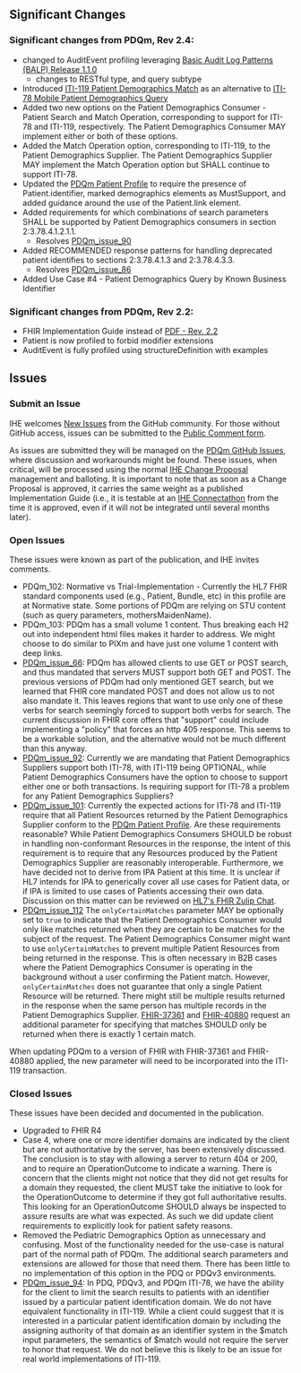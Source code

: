 <div markdown="1" class="stu-note">

## Significant Changes

### Significant changes from PDQm, Rev 2.4:
- changed to AuditEvent profiling leveraging [Basic Audit Log Patterns (BALP) Release 1.1.0](https://profiles.ihe.net/ITI/BALP/index.html)
  - changes to RESTful type, and query subtype
- Introduced [ITI-119 Patient Demographics Match](ITI-119.html) as an alternative to [ITI-78 Mobile Patient Demographics Query](ITI-78.html)
- Added two new options on the Patient Demographics Consumer - Patient Search and Match Operation, corresponding to support for ITI-78 and ITI-119, respectively. The Patient Demographics Consumer MAY implement either or both of these options. 
- Added the Match Operation option, corresponding to ITI-119, to the Patient Demographics Supplier. The Patient Demographics Supplier MAY implement the Match Operation option but SHALL continue to support ITI-78.
- Updated the [PDQm Patient Profile](StructureDefinition-IHE.PDQm.Patient.html) to require the presence of Patient.identifier, marked demographics elements as MustSupport, and added guidance around the use of the Patient.link element. 
- Added requirements for which combinations of search parameters SHALL be supported by Patient Demographics consumers in section 2:3.78.4.1.2.1.1. 
  - Resolves [PDQm_issue_90](https://github.com/IHE/ITI.PDQm/issues/90)
- Added RECOMMENDED response patterns for handling deprecated patient identifies to sections 2:3.78.4.1.3 and 2:3.78.4.3.3. 
  - Resolves [PDQm_issue_86](https://github.com/IHE/ITI.PDQm/issues/86)
- Added Use Case #4 - Patient Demographics Query by Known Business Identifier

### Significant changes from PDQm, Rev 2.2:
- FHIR Implementation Guide instead of [PDF - Rev. 2.2](https://www.ihe.net/uploadedFiles/Documents/ITI/IHE_ITI_Suppl_PDQm_Rev2-2_TI_2020-08-28.pdf)
- Patient is now profiled to forbid modifier extensions
- AuditEvent is fully profiled using structureDefinition with examples

## Issues

### Submit an Issue

IHE welcomes [New Issues](https://github.com/IHE/ITI.PDQm/issues/new/choose) from the GitHub community. 
For those without GitHub access, issues can be submitted to the [Public Comment form](https://www.ihe.net/ITI_Public_Comments/).

As issues are submitted they will be managed on the [PDQm GitHub Issues](https://github.com/IHE/ITI.PDQm/issues), where discussion and workarounds might be found. These issues, when critical, will be processed using the normal [IHE Change Proposal](https://wiki.ihe.net/index.php/Category:CPs) management and balloting. 
It is important to note that as soon as a Change Proposal is approved, it carries the same weight as a published Implementation Guide (i.e., it is testable at an [IHE Connectathon](https://www.ihe.net/participate/connectathon/) from the time it is approved, even if it will not be integrated until several months later).

### Open Issues
These issues were known as part of the publication, and IHE invites comments.

- PDQm_102: Normative vs Trial-Implementation - Currently the HL7 FHIR standard components used (e.g., Patient, Bundle, etc) in this profile are at Normative state. Some portions of PDQm are relying on STU content (such as query parameters, mothersMaidenName).
- PDQm_103: PDQm has a small volume 1 content. Thus breaking each H2 out into independent html files makes it harder to address. We might choose to do similar to PIXm and have just one volume 1 content with deep links.
- [PDQm_issue_66](https://github.com/IHE/ITI.PDQm/issues/66): PDQm has allowed clients to use GET or POST search, and thus mandated that servers MUST support both GET and POST. The previous versions of PDQm had only mentioned GET search, but we learned that FHIR core mandated POST and does not allow us to not also mandate it. This leaves regions that want to use only one of these verbs for search seemingly forced to support both verbs for search. The current discussion in FHIR core offers that "support" could include implementing a "policy" that forces an http 405 response. This seems to be a workable solution, and the alternative would not be much different than this anyway.
- [PDQm_issue_92](https://github.com/IHE/ITI.PDQm/issues/92): Currently we are mandating that Patient Demographics Suppliers support both ITI-78, with ITI-119 being OPTIONAL, while Patient Demographics Consumers have the option to choose to support either one or both transactions. Is requiring support for ITI-78 a problem for any Patient Demographics Suppliers?
- [PDQm_issue_101](https://github.com/IHE/ITI.PDQm/issues/101):  Currently the expected actions for ITI-78 and ITI-119 require that all Patient Resources returned by the Patient Demographics Supplier conform to the [PDQm Patient Profile](StructureDefinition-IHE.PDQm.Patient.html).
Are these requirements reasonable? While Patient Demographics Consumers SHOULD be robust in handling non-conformant Resources in the response, the intent of this requirement is to require that any Resources produced by the Patient Demographics Supplier are reasonably interoperable.
Furthermore, we have decided not to derive from IPA Patient at this time.
It is unclear if HL7 intends for IPA to generically cover all use cases for Patient data, or if IPA is limited to use cases of Patients accessing their own data. Discussion on this matter can be reviewed on [HL7's FHIR Zulip Chat](https://chat.fhir.org/#narrow/stream/261969-IPA/topic/demo.20apps/near/419011334).
- [PDQm_issue_112](https://github.com/IHE/ITI.PDQm/issues/112) The `onlyCertainMatches` parameter MAY be optionally set to `true` to indicate that the Patient Demographics Consumer would only like matches returned when they are certain to be matches for the subject of the request. 
The Patient Demographics Consumer might want to use `onlyCertainMatches` to prevent multiple Patient Resources from being returned in the response. This is often necessary in B2B cases where the Patient Demographics Consumer is operating in the background without a user confirming the Patient match. 
However, `onlyCertainMatches` does not guarantee that only a single Patient Resource will be returned. There might still be multiple results returned in the response when the same person has multiple records in the Patient Demographics Supplier. [FHIR-37361](https://jira.hl7.org/browse/FHIR-37361) and [FHIR-40880](https://jira.hl7.org/browse/FHIR-40880) request an additional parameter for specifying that matches SHOULD only be returned when there is exactly 1 certain match. 

When updating PDQm to a version of FHIR with FHIR-37361 and FHIR-40880 applied, the new parameter will need to be incorporated into the ITI-119 transaction. 

### Closed Issues
These issues have been decided and documented in the publication.

- Upgraded to FHIR R4
- Case 4, where one or more identifier domains are indicated by the client but are not authoritative by the server, has been extensively discussed. The conclusion is to stay with allowing a server to return 404 or 200, and to require an OperationOutcome to indicate a warning. There is concern that the clients might not notice that they did not get results for a domain they requested, the client MUST take the initiative to look for the OperationOutcome to determine if they got full authoritative results. This looking for an OperationOutcome SHOULD always be inspected to assure results are what was expected. As such we did update client requirements to explicitly look for patient safety reasons.
- Removed the Pediatric Demographics Option as unnecessary and confusing. Most of the functionality needed for the use-case is natural part of the normal path of PDQm. The additional search parameters and extensions are allowed for those that need them. There has been little to no implementation of this option in the PDQ or PDQv3 environments. 
- [PDQm_issue_94](https://github.com/IHE/ITI.PDQm/issues/94): In PDQ, PDQv3, and PDQm ITI-78, we have the ability for the client to limit the search results to patients with an identifier issued by a particular patient identification domain. We do not have equivalent functionality in ITI-119. While a client could suggest that it is interested in a particular patient identification domain by including the assigning authority of that domain as an identifier system in the $match input parameters, the semantics of $match would not require the server to honor that request. We do not believe this is likely to be an issue for real world implementations of ITI-119. 

</div>
